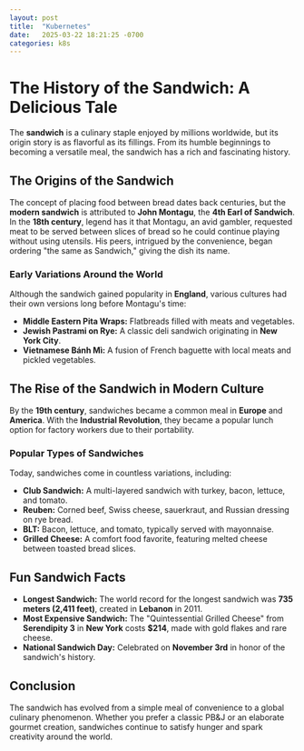 ```yaml
---
layout: post
title:  "Kubernetes"
date:   2025-03-22 18:21:25 -0700
categories: k8s
---
```

# The History of the Sandwich: A Delicious Tale

The **sandwich** is a culinary staple enjoyed by millions worldwide, but its origin story is as flavorful as its fillings. From its humble beginnings to becoming a versatile meal, the sandwich has a rich and fascinating history.

## The Origins of the Sandwich

The concept of placing food between bread dates back centuries, but the **modern sandwich** is attributed to **John Montagu**, the **4th Earl of Sandwich**. In the **18th century**, legend has it that Montagu, an avid gambler, requested meat to be served between slices of bread so he could continue playing without using utensils. His peers, intrigued by the convenience, began ordering "the same as Sandwich," giving the dish its name.

### Early Variations Around the World

Although the sandwich gained popularity in **England**, various cultures had their own versions long before Montagu's time:
- **Middle Eastern Pita Wraps:** Flatbreads filled with meats and vegetables.
- **Jewish Pastrami on Rye:** A classic deli sandwich originating in **New York City**.
- **Vietnamese Bánh Mì:** A fusion of French baguette with local meats and pickled vegetables.

## The Rise of the Sandwich in Modern Culture

By the **19th century**, sandwiches became a common meal in **Europe** and **America**. With the **Industrial Revolution**, they became a popular lunch option for factory workers due to their portability.

### Popular Types of Sandwiches

Today, sandwiches come in countless variations, including:
- **Club Sandwich:** A multi-layered sandwich with turkey, bacon, lettuce, and tomato.
- **Reuben:** Corned beef, Swiss cheese, sauerkraut, and Russian dressing on rye bread.
- **BLT:** Bacon, lettuce, and tomato, typically served with mayonnaise.
- **Grilled Cheese:** A comfort food favorite, featuring melted cheese between toasted bread slices.

## Fun Sandwich Facts

- **Longest Sandwich:** The world record for the longest sandwich was **735 meters (2,411 feet)**, created in **Lebanon** in 2011.
- **Most Expensive Sandwich:** The "Quintessential Grilled Cheese" from **Serendipity 3** in **New York** costs **$214**, made with gold flakes and rare cheese.
- **National Sandwich Day:** Celebrated on **November 3rd** in honor of the sandwich's history.

## Conclusion

The sandwich has evolved from a simple meal of convenience to a global culinary phenomenon. Whether you prefer a classic PB&J or an elaborate gourmet creation, sandwiches continue to satisfy hunger and spark creativity around the world.
